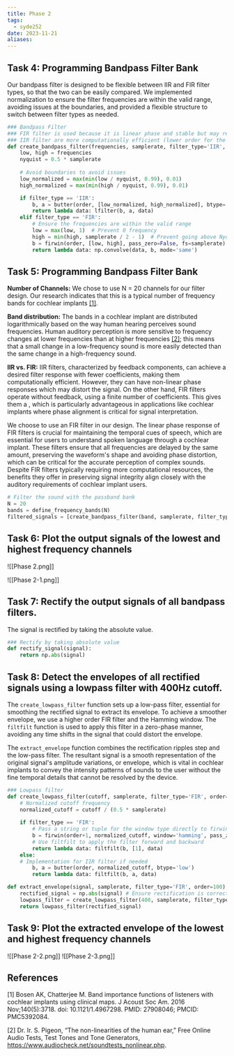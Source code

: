 ```yaml
---
title: Phase 2
tags:
  - syde252
date: 2023-11-21
aliases:
---
```

## Task 4: Programming Bandpass Filter Bank
Our bandpass filter is designed to be flexible between IIR and FIR filter types, so that the two can be easily compared. We implemented normalization to ensure the filter frequencies are within the valid range, avoiding issues at the boundaries, and provided a flexible structure to switch between filter types as needed.

```python
### Bandpass Filter
### FIR filter is used because it is linear phase and stable but may require higher filter order
### IIR filter are more computationally efficient (lower order for the same performance) but can have nonlinear phase responses, which might affect the signal.
def create_bandpass_filter(frequencies, samplerate, filter_type='IIR', order=4):
    low, high = frequencies
    nyquist = 0.5 * samplerate
	
	# Avoid boundaries to avoid issues
    low_normalized = max(min(low / nyquist, 0.99), 0.01)
    high_normalized = max(min(high / nyquist, 0.99), 0.01)

    if filter_type == 'IIR':
        b, a = butter(order, [low_normalized, high_normalized], btype='bandpass')
        return lambda data: lfilter(b, a, data)
    elif filter_type == 'FIR':
        # Ensure the frequencies are within the valid range
        low = max(low, 1)  # Prevent 0 frequency
        high = min(high, samplerate / 2 - 1)  # Prevent going above Nyquist frequency
        b = firwin(order, [low, high], pass_zero=False, fs=samplerate)
        return lambda data: np.convolve(data, b, mode='same')
```


## Task 5: Programming Bandpass Filter Bank
**Number of Channels:** We chose to use N = 20 channels for our filter design. Our research indicates that this is a typical number of frequency bands for cochlear implants [\[1\]](https://www.ncbi.nlm.nih.gov/pmc/articles/PMC5392084/). 

**Band distribution:** The bands in a cochlear implant are distributed logarithmically based on the way human hearing perceives sound frequencies. Human auditory perception is more sensitive to frequency changes at lower frequencies than at higher frequencies [\[2\]](https://www.audiocheck.net/soundtests_nonlinear.php](https://www.audiocheck.net/soundtests_nonlinear.php)); this means that a small change in a low-frequency sound is more easily detected than the same change in a high-frequency sound.

**IIR vs. FIR:** IIR filters, characterized by feedback components, can achieve a desired filter response with fewer coefficients, making them computationally efficient. However, they can have non-linear phase responses which may distort the signal. On the other hand, FIR filters operate without feedback, using a finite number of coefficients. This gives them a , which is particularly advantageous in applications like cochlear implants where phase alignment is critical for signal interpretation.

We choose to use an FIR filter in our design. The linear phase response of FIR filters is crucial for maintaining the temporal cues of speech, which are essential for users to understand spoken language through a cochlear implant. These filters ensure that all frequencies are delayed by the same amount, preserving the waveform's shape and avoiding phase distortion, which can be critical for the accurate perception of complex sounds. Despite FIR filters typically requiring more computational resources, the benefits they offer in preserving signal integrity align closely with the auditory requirements of cochlear implant users.

```python
# Filter the sound with the passband bank
N = 20
bands = define_frequency_bands(N)
filtered_signals = [create_bandpass_filter(band, samplerate, filter_type='FIR')(data) for band in bands]
```

## Task 6: Plot the output signals of the lowest and highest frequency channels
![[Phase 2.png]]

![[Phase 2-1.png]]
## Task 7: Rectify the output signals of all bandpass filters.
The signal is rectified by taking the absolute value.
```python
### Rectify by taking absolute value
def rectify_signal(signal):
	return np.abs(signal)
```

## Task 8: Detect the envelopes of all rectified signals using a lowpass filter with 400Hz cutoff.

The `create_lowpass_filter` function sets up a low-pass filter, essential for smoothing the rectified signal to extract its envelope. To achieve a smoother envelope, we use a higher order FIR filter and the Hamming window. The `filtfilt` function is used to apply this filter in a zero-phase manner, avoiding any time shifts in the signal that could distort the envelope.

The `extract_envelope` function combines the rectification ripples step and the low-pass filter. The resultant signal is a smooth representation of the original signal's amplitude variations, or envelope, which is vital in cochlear implants to convey the intensity patterns of sounds to the user without the fine temporal details that cannot be resolved by the device.

```python
### Lowpass filter
def create_lowpass_filter(cutoff, samplerate, filter_type='FIR', order=100):
	# Normalized cutoff frequency
	normalized_cutoff = cutoff / (0.5 * samplerate)
	
	if filter_type == 'FIR':
		# Pass a string or tuple for the window type directly to firwin
		b = firwin(order+1, normalized_cutoff, window='hamming', pass_zero='lowpass', fs=samplerate)
		# Use filtfilt to apply the filter forward and backward
		return lambda data: filtfilt(b, [1], data)
	else:
	# Implementation for IIR filter if needed
		b, a = butter(order, normalized_cutoff, btype='low')
		return lambda data: filtfilt(b, a, data)

def extract_envelope(signal, samplerate, filter_type='FIR', order=100):
	rectified_signal = np.abs(signal) # Ensure rectification is correct
	lowpass_filter = create_lowpass_filter(400, samplerate, filter_type, order)
	return lowpass_filter(rectified_signal)
```


## Task 9: Plot the extracted envelope of the lowest and highest frequency channels
![[Phase 2-2.png]]
![[Phase 2-3.png]]

## References
\[1] Bosen AK, Chatterjee M. Band importance functions of listeners with cochlear implants using clinical maps. J Acoust Soc Am. 2016 Nov;140(5):3718. doi: 10.1121/1.4967298. PMID: 27908046; PMCID: PMC5392084.

\[2] Dr. Ir. S. Pigeon, “The non-linearities of the human ear,” Free Online Audio Tests, Test Tones and Tone Generators, https://www.audiocheck.net/soundtests_nonlinear.php.